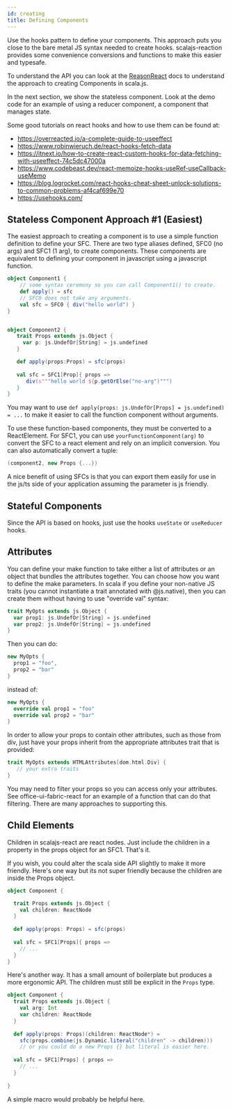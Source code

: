 ```yaml
---
id: creating
title: Defining Components
---
```


Use the hooks pattern to define your components. This approach puts you close to
the bare metal JS syntax needed to create hooks. scalajs-reaction provides some
convenience conversions and functions to make this easier and typesafe.

To understand the API you can look at the
[ReasonReact](https://reasonml.github.io/reason-react) docs to understand the
approach to creating Components in scala.js.

In the next section, we show the stateless component. Look at the
demo code for an example of using a reducer component, a component that manages
state.

Some good tutorials on react hooks and how to use them can be found at:
* https://overreacted.io/a-complete-guide-to-useeffect
* https://www.robinwieruch.de/react-hooks-fetch-data
* https://itnext.io/how-to-create-react-custom-hooks-for-data-fetching-with-useeffect-74c5dc47000a
* https://www.codebeast.dev/react-memoize-hooks-useRef-useCallback-useMemo
* https://blog.logrocket.com/react-hooks-cheat-sheet-unlock-solutions-to-common-problems-af4caf699e70
* https://usehooks.com/

## Stateless Component Approach #1 (Easiest)

The easiest approach to creating a component is to use a simple function
definition to define your SFC. There are two type aliases defined, SFC0 (no
args) and SFC1 (1 arg), to create components. These components are equivalent to
defining your component in javascript using a javascript function.

```scala
object Component1 {
    // some syntax ceremony so you can call Component1() to create.
    def apply() = sfc
    // SFC0 does not take any arguments.
    val sfc = SFC0 { div("hello world") }
}


object Component2 {
   trait Props extends js.Object {
     var p: js.UndefOr[String] = js.undefined
   }

   def apply(props:Props) = sfc(props)
   
   val sfc = SFC1[Prop]{ props =>
      div(s"""hello world ${p.getOrElse("no-arg")""")
   }
}
```

You may want to use `def apply(props: js.UndefOr[Props] = js.undefined) = ...`
to make it easier to call the function component without arguments.

To use these function-based components, they must be converted to a
ReactElement. For SFC1, you can use `yourFunctionComponent(arg)` to convert the
SFC to a react element and rely on an implicit conversion. You can also
automatically convert a tuple:

```scala
(component2, new Props {...})
```

A nice benefit of using SFCs is that you can export them easily for use in the
js/ts side of your application assuming the parameter is js friendly.

## Stateful Components

Since the API is based on hooks, just use the hooks `useState` or `useReducer`
hooks.

## Attributes

You can define your make function to take either a list of attributes or an
object that bundles the attributes together. You can choose how you want to
define the make parameters.  In scala if you define your non-native JS traits
(you cannot instantiate a trait annotated with @js.native), then you can create
them without having to use "override val" syntax:

```scala
trait MyOpts extends js.Object {
  var prop1: js.UndefOr[String] = js.undefined
  var prop2: js.UndefOr[String] = js.undefined
}
```
Then you can do:
```scala
new MyOpts { 
  prop1 = "foo",
  prop2 = "bar"
}
```
instead of:

```scala
new MyOpts {
  override val prop1 = "foo"
  override val prop2 = "bar"
}
```

In order to allow your props to contain other attributes, such as those from
div, just have your props inherit from the appropriate attributes trait that is
provided:

```scala
trait MyOpts extends HTMLAttributes[dom.html.Div] {
   // your extra traits
}
```

You may need to filter your props so you can access only your attributes. See
office-ui-fabric-react for an example of a function that can do that
filtering. There are many approaches to supporting this.

## Child Elements

Children in scalajs-react are react nodes. Just include the children in a
property in the props object for an SFC1. That's it. 

If you wish, you could alter the scala side API slightly to make it more
friendly. Here's one way but its not super friendly because the children
are inside the Props object.

```scala
object Component {

  trait Props extends js.Object {
    val children: ReactNode
  }
  
  def apply(props: Props) = sfc(props)
  
  val sfc = SFC1[Props]{ props =>
    // ...
  }
}
```

Here's another way. It has a small amount of boilerplate but produces a more
ergonomic API. The children must still be explicit in the `Props` type.

```scala
object Component {
  trait Props extends js.Object {
    val arg: Int
    var children: ReactNode
  }
  
  def apply(props: Props)(children: ReactNode*) = 
    sfc(props.combine(js.Dynamic.literal("children" -> children)))
    // or you could do a new Props {} but literal is easier here.
  
  val sfc = SFC1[Props] { props =>
    // ...
  }
  
}
```

A simple macro would probably be helpful here.

